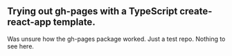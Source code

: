 ## Trying out gh-pages with a TypeScript create-react-app template. 

Was unsure how the gh-pages package worked. Just a test repo. Nothing to see here.
